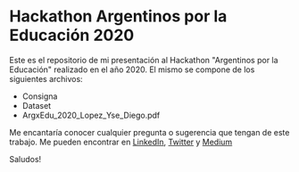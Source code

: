 # Hackathon Argentinos por la Educación 2020
Este es el repositorio de mi presentación al Hackathon "Argentinos por la Educación" realizado en el año 2020. El mismo se compone de los siguientes archivos:

- Consigna
- Dataset
- ArgxEdu_2020_Lopez_Yse_Diego.pdf


Me encantaría conocer cualquier pregunta o sugerencia que tengan de este trabajo.
Me pueden encontrar en <a href="https://www.linkedin.com/in/lopezyse">LinkedIn</a>, <a href="https://twitter.com/lopezyse">Twitter</a> y <a href="https://lopezyse.medium.com/">Medium</a>

Saludos!


